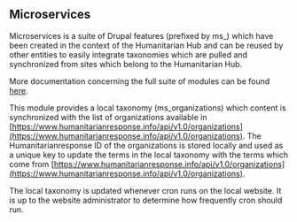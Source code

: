## Microservices

Microservices is a suite of Drupal features (prefixed by ms_) which have been created in the context of the
Humanitarian Hub and can be reused by other entities to easily integrate taxonomies which are pulled and
synchronized from sites which belong to the Humanitarian Hub.

More documentation concerning the full suite of modules can be found [here](https://github.com/un-ocha/ms_core).

This module provides a local taxonomy (ms_organizations) which content is synchronized with the list of organizations available in [https://www.humanitarianresponse.info/api/v1.0/organizations](https://www.humanitarianresponse.info/api/v1.0/organizations). The Humanitarianresponse ID of the organizations is stored locally and used as a unique key to update the terms in the local taxonomy with the terms which come from [https://www.humanitarianresponse.info/api/v1.0/organizations](https://www.humanitarianresponse.info/api/v1.0/organizations).

The local taxonomy is updated whenever cron runs on the local website. It is up to the website administrator to determine how frequently cron should run.
